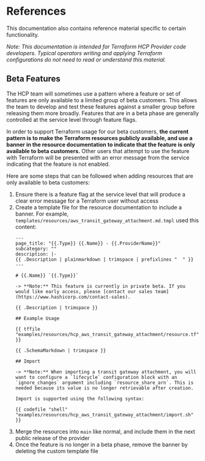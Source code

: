 # References

This documentation also contains reference material specific to certain functionality.

_Note: This documentation is intended for Terraform HCP Provider code developers. Typical operators writing and applying Terraform configurations do not need to read or understand this material._

## Beta Features

The HCP team will sometimes use a pattern where a feature or set of features are only available to a limited group of beta customers. This allows the team to develop and test these features against a smaller group before releasing them more broadly. Features that are in a beta phase are generally controlled at the service level through feature flags.

In order to support Terraform usage for our beta customers, **the current pattern is to make the Terraform resources publicly available, and use a banner in the resource documentation to indicate that the feature is only available to beta customers.** Other users that attempt to use the feature with Terraform will be presented with an error message from the service indicating that the feature is not enabled.

Here are some steps that can be followed when adding resources that are only available to beta customers:
1. Ensure there is a feature flag at the service level that will produce a clear error message for a Terraform user without access
1. Create a template file for the resource documentation to include a banner. For example, `templates/resources/aws_transit_gateway_attachment.md.tmpl` used this content:
    ```
    ---
    page_title: "{{.Type}} {{.Name}} - {{.ProviderName}}"
    subcategory: ""
    description: |-
    {{ .Description | plainmarkdown | trimspace | prefixlines "  " }}
    ---

    # {{.Name}} `{{.Type}}`

    -> **Note:** This feature is currently in private beta. If you would like early access, please [contact our sales team](https://www.hashicorp.com/contact-sales).

    {{ .Description | trimspace }}

    ## Example Usage

    {{ tffile "examples/resources/hcp_aws_transit_gateway_attachment/resource.tf" }}

    {{ .SchemaMarkdown | trimspace }}

    ## Import

    -> **Note:** When importing a transit gateway attachment, you will want to configure a `lifecycle` configuration block with an `ignore_changes` argument including `resource_share_arn`. This is needed because its value is no longer retrievable after creation.

    Import is supported using the following syntax:

    {{ codefile "shell" "examples/resources/hcp_aws_transit_gateway_attachment/import.sh" }}

    ```
1. Merge the resources into `main` like normal, and include them in the next public release of the provider
1. Once the feature is no longer in a beta phase, remove the banner by deleting the custom template file
